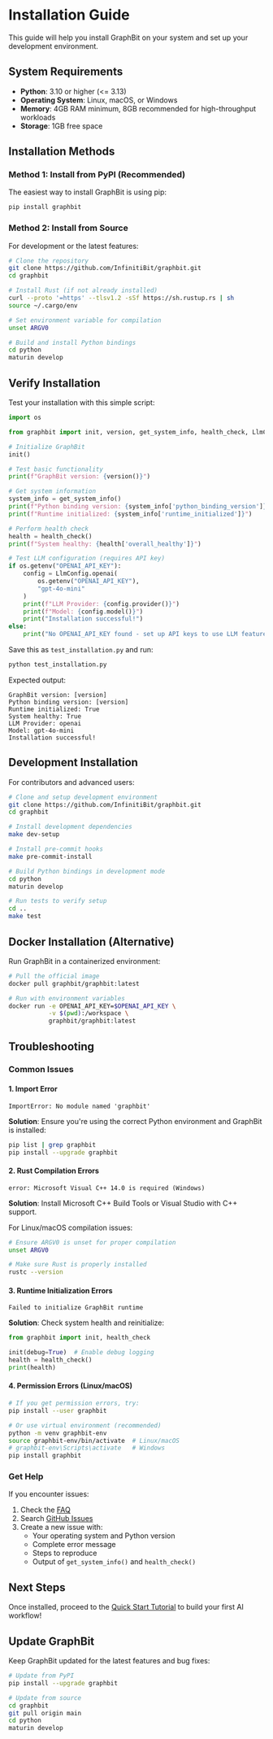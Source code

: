 # Installation Guide

This guide will help you install GraphBit on your system and set up your development environment.

## System Requirements

- **Python**: 3.10 or higher (<= 3.13)
- **Operating System**: Linux, macOS, or Windows
- **Memory**: 4GB RAM minimum, 8GB recommended for high-throughput workloads
- **Storage**: 1GB free space

## Installation Methods

### Method 1: Install from PyPI (Recommended)

The easiest way to install GraphBit is using pip:

```bash
pip install graphbit
```

### Method 2: Install from Source

For development or the latest features:

```bash
# Clone the repository
git clone https://github.com/InfinitiBit/graphbit.git
cd graphbit

# Install Rust (if not already installed)
curl --proto '=https' --tlsv1.2 -sSf https://sh.rustup.rs | sh
source ~/.cargo/env

# Set environment variable for compilation
unset ARGV0

# Build and install Python bindings
cd python
maturin develop
```

## Verify Installation

Test your installation with this simple script:

```python
import os

from graphbit import init, version, get_system_info, health_check, LlmConfig

# Initialize GraphBit
init()

# Test basic functionality
print(f"GraphBit version: {version()}")

# Get system information
system_info = get_system_info()
print(f"Python binding version: {system_info['python_binding_version']}")
print(f"Runtime initialized: {system_info['runtime_initialized']}")

# Perform health check
health = health_check()
print(f"System healthy: {health['overall_healthy']}")

# Test LLM configuration (requires API key)
if os.getenv("OPENAI_API_KEY"):
    config = LlmConfig.openai(
        os.getenv("OPENAI_API_KEY"), 
        "gpt-4o-mini"
    )
    print(f"LLM Provider: {config.provider()}")
    print(f"Model: {config.model()}")
    print("Installation successful!")
else:
    print("No OPENAI_API_KEY found - set up API keys to use LLM features")
```

Save this as `test_installation.py` and run:

```bash
python test_installation.py
```

Expected output:
```
GraphBit version: [version]
Python binding version: [version]
Runtime initialized: True
System healthy: True
LLM Provider: openai
Model: gpt-4o-mini
Installation successful!
```

## Development Installation

For contributors and advanced users:

```bash
# Clone and setup development environment
git clone https://github.com/InfinitiBit/graphbit.git
cd graphbit

# Install development dependencies
make dev-setup

# Install pre-commit hooks
make pre-commit-install

# Build Python bindings in development mode
cd python
maturin develop

# Run tests to verify setup
cd ..
make test
```

## Docker Installation (Alternative)

Run GraphBit in a containerized environment:

```bash
# Pull the official image
docker pull graphbit/graphbit:latest

# Run with environment variables
docker run -e OPENAI_API_KEY=$OPENAI_API_KEY \
           -v $(pwd):/workspace \
           graphbit/graphbit:latest
```

## Troubleshooting

### Common Issues

#### 1. Import Error
```
ImportError: No module named 'graphbit'
```
**Solution**: Ensure you're using the correct Python environment and GraphBit is installed:
```bash
pip list | grep graphbit
pip install --upgrade graphbit
```

#### 2. Rust Compilation Errors
```
error: Microsoft Visual C++ 14.0 is required (Windows)
```
**Solution**: Install Microsoft C++ Build Tools or Visual Studio with C++ support.

For Linux/macOS compilation issues:
```bash
# Ensure ARGV0 is unset for proper compilation
unset ARGV0

# Make sure Rust is properly installed
rustc --version
```

#### 3. Runtime Initialization Errors
```
Failed to initialize GraphBit runtime
```
**Solution**: Check system health and reinitialize:
```python
from graphbit import init, health_check

init(debug=True)  # Enable debug logging
health = health_check()
print(health)
```

#### 4. Permission Errors (Linux/macOS)
```bash
# If you get permission errors, try:
pip install --user graphbit

# Or use virtual environment (recommended)
python -m venv graphbit-env
source graphbit-env/bin/activate  # Linux/macOS
# graphbit-env\Scripts\activate   # Windows
pip install graphbit
```

### Get Help

If you encounter issues:

1. Check the [FAQ](https://github.com/InfinitiBit/graphbit/discussions)
2. Search [GitHub Issues](https://github.com/InfinitiBit/graphbit/issues)
3. Create a new issue with:
   - Your operating system and Python version
   - Complete error message
   - Steps to reproduce
   - Output of `get_system_info()` and `health_check()`

## Next Steps

Once installed, proceed to the [Quick Start Tutorial](quickstart.md) to build your first AI workflow!

## Update GraphBit

Keep GraphBit updated for the latest features and bug fixes:

```bash
# Update from PyPI
pip install --upgrade graphbit

# Update from source
cd graphbit
git pull origin main
cd python
maturin develop
``` 

